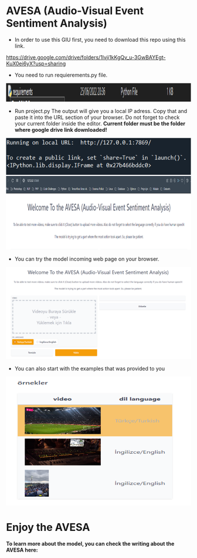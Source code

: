 # AVESA (Audio-Visual Event Sentiment Analysis)

- In order to use this GIU first, you need to download this repo using this link.

https://drive.google.com/drive/folders/1lvji1kKgQv_u-3GwBAYEgt-KuX0ei6yX?usp=sharing

- You need to run requierements.py file.

<img src="img/reqirementsfile.png" width="600" height="50" class="center">

- Run project.py The output will give you a local IP adress. Copy that and paste it into the URL section of your browser. Do not forget to check your current folder inside the editor. **Current folder must be the folder where google drive link downloaded!**

<img src="img/ip.png" width="600" height="100" class="center">

<img src="img/paste.png" width="600" height="200" class="center">

- You can try the model incoming web page on your browser.

<img src="img/GIU.png" width="600" height="250" class="center">

- You can also start with the examples that was provided to you

<img src="img/samples.png" width="600" height="350" class="center">



# Enjoy the AVESA


**To learn more about the model, you can check the writing about the AVESA here:**
